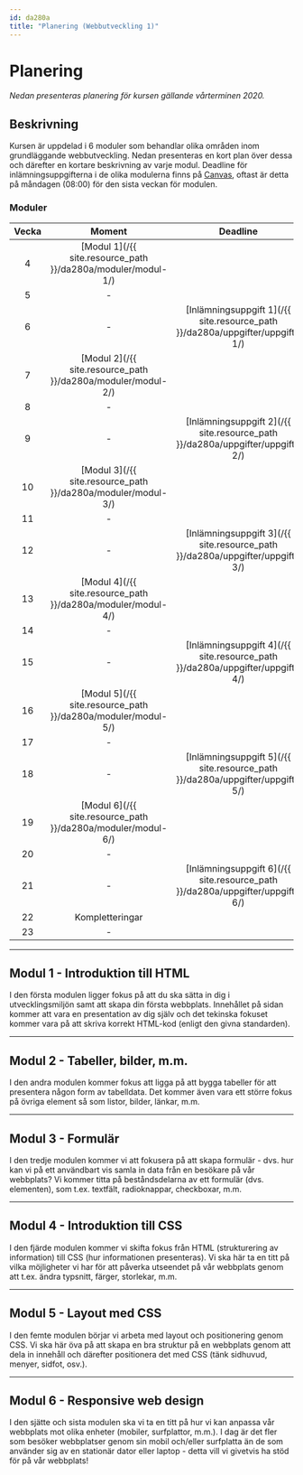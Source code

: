 ```yaml
---
id: da280a
title: "Planering (Webbutveckling 1)"
---
```


# Planering

*Nedan presenteras planering för kursen gällande vårterminen 2020.*

## Beskrivning

Kursen är uppdelad i 6 moduler som behandlar olika områden inom grundläggande webbutveckling. Nedan presenteras en kort plan över dessa och därefter en kortare beskrivning av varje modul. Deadline för inlämningsuppgifterna i de olika modulerna finns på [Canvas](https://mau.instructure.com/login/saml), oftast är detta på måndagen (08:00) för den sista veckan för modulen.

### Moduler

| Vecka | Moment | Deadline |
|:-----:|:------:|:--------:|
| 4 | [Modul 1](/{{ site.resource_path }}/da280a/moduler/modul-1/) ||
| 5 | - ||
| 6 | - | [Inlämningsuppgift 1](/{{ site.resource_path }}/da280a/uppgifter/uppgift-1/) |
| 7 | [Modul 2](/{{ site.resource_path }}/da280a/moduler/modul-2/) ||
| 8 | - ||
| 9 | - | [Inlämningsuppgift 2](/{{ site.resource_path }}/da280a/uppgifter/uppgift-2/) |
| 10 | [Modul 3](/{{ site.resource_path }}/da280a/moduler/modul-3/) ||
| 11 | - ||
| 12 | - | [Inlämningsuppgift 3](/{{ site.resource_path }}/da280a/uppgifter/uppgift-3/) |
| 13 | [Modul 4](/{{ site.resource_path }}/da280a/moduler/modul-4/) ||
| 14 | - ||
| 15 | - | [Inlämningsuppgift 4](/{{ site.resource_path }}/da280a/uppgifter/uppgift-4/) |
| 16 | [Modul 5](/{{ site.resource_path }}/da280a/moduler/modul-5/) ||
| 17 | - ||
| 18 | - | [Inlämningsuppgift 5](/{{ site.resource_path }}/da280a/uppgifter/uppgift-5/) |
| 19 | [Modul 6](/{{ site.resource_path }}/da280a/moduler/modul-6/) ||
| 20 | - ||
| 21 | - | [Inlämningsuppgift 6](/{{ site.resource_path }}/da280a/uppgifter/uppgift-6/) |
| 22 | Kompletteringar |
| 23 | - |

---

## Modul 1 - Introduktion till HTML

I den första modulen ligger fokus på att du ska sätta in dig i utvecklingsmiljön samt att skapa din första webbplats. Innehållet på sidan kommer att vara en presentation av dig själv och det tekinska fokuset kommer vara på att skriva korrekt HTML-kod (enligt den givna standarden).

---

## Modul 2 - Tabeller, bilder, m.m.

I den andra modulen kommer fokus att ligga på att bygga tabeller för att presentera någon form av tabelldata. Det kommer även vara ett större fokus på övriga element så som listor, bilder, länkar, m.m.

---

## Modul 3 - Formulär

I den tredje modulen kommer vi att fokusera på att skapa formulär - dvs. hur kan vi på ett användbart vis samla in data från en besökare på vår webbplats? Vi kommer titta på beståndsdelarna av ett formulär (dvs. elementen), som t.ex. textfält, radioknappar, checkboxar, m.m.

---

## Modul 4 - Introduktion till CSS

I den fjärde modulen kommer vi skifta fokus från HTML (strukturering av information) till CSS (hur informationen presenteras). Vi ska här ta en titt på vilka möjligheter vi har för att påverka utseendet på vår webbplats genom att t.ex. ändra typsnitt, färger, storlekar, m.m.

---

## Modul 5 - Layout med CSS

I den femte modulen börjar vi arbeta med layout och positionering genom CSS. Vi ska här öva på att skapa en bra struktur på en webbplats genom att dela in innehåll och därefter positionera det med CSS (tänk sidhuvud, menyer, sidfot, osv.).

---

## Modul 6 - Responsive web design

I den sjätte och sista modulen ska vi ta en titt på hur vi kan anpassa vår webbplats mot olika enheter (mobiler, surfplattor, m.m.). I dag är det fler som besöker webbplatser genom sin mobil och/eller surfplatta än de som använder sig av en stationär dator eller laptop - detta vill vi givetvis ha stöd för på vår webbplats!
